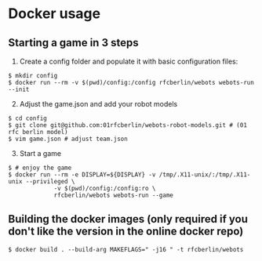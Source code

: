# Docker usage


## Starting a game in 3 steps
1. Create a config folder and populate it with basic configuration files:
```
$ mkdir config
$ docker run --rm -v $(pwd)/config:/config rfcberlin/webots webots-run --init

```

2. Adjust the game.json and add your robot models
```
$ cd config
$ git clone git@github.com:01rfcberlin/webots-robot-models.git # (01 rfc berlin model)
$ vim game.json # adjust team.json
```

3. Start a game
```
$ # enjoy the game
$ docker run --rm -e DISPLAY=${DISPLAY} -v /tmp/.X11-unix/:/tmp/.X11-unix --privileged \
             -v $(pwd)/config:/config:ro \
             rfcberlin/webots webots-run --game
```


## Building the docker images (only required if you don't like the version in the online docker repo)
```
$ docker build . --build-arg MAKEFLAGS=" -j16 " -t rfcberlin/webots
```


